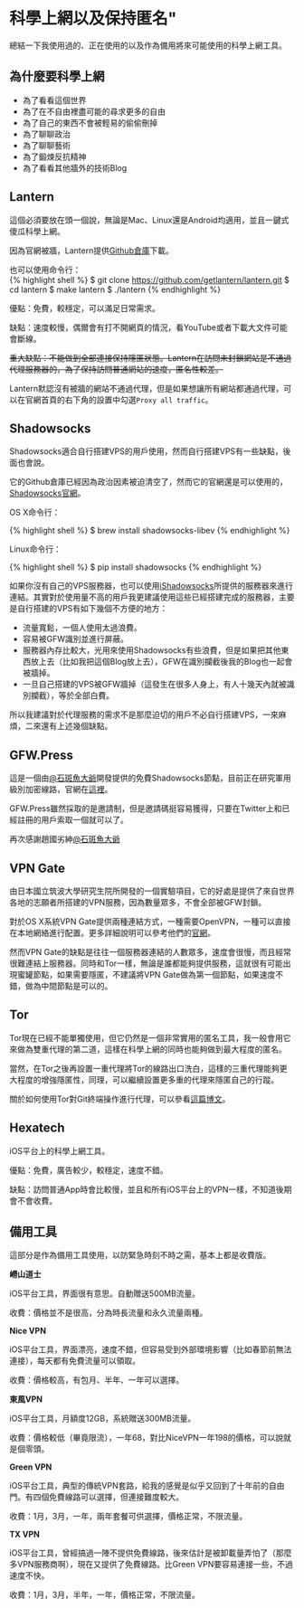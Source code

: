 # 科學上網以及保持匿名"

總結一下我使用過的、正在使用的以及作為備用將來可能使用的科學上網工具。

## 為什麼要科學上網

* 為了看看這個世界
* 為了在不自由裡盡可能的尋求更多的自由
* 為了自己的東西不會被輕易的偷偷刪掉
* 為了聊聊政治
* 為了聊聊藝術
* 為了鍛煉反抗精神
* 為了看看其他牆外的技術Blog

## Lantern

這個必須要放在頭一個說，無論是Mac、Linux還是Android均適用，並且一鍵式傻瓜科學上網。

因為官網被牆，Lantern提供[Github倉庫](https://github.com/getlantern/lantern-binaries)下載。

也可以使用命令行：  
{% highlight shell %}
$ git clone https://github.com/getlantern/lantern.git
$ cd lantern
$ make lantern
$ ./lantern
{% endhighlight %}

優點：免費，較穩定，可以滿足日常需求。

缺點：速度較慢，偶爾會有打不開網頁的情況，看YouTube或者下載大文件可能會斷線。

<del>重大缺點：不能做到全部連接保持隱匿狀態。Lantern在訪問未封鎖網站是不通過代理服務器的，為了保持訪問普通網站的速度，匿名性較差。</del>

Lantern默認沒有被牆的網站不通過代理，但是如果想讓所有網站都通過代理，可以在官網首頁的右下角的設置中勾選`Proxy all traffic`。

## Shadowsocks

Shadowsocks適合自行搭建VPS的用戶使用，然而自行搭建VPS有一些缺點，後面也會說。

它的Github倉庫已經因為政治因素被迫清空了，然而它的官網還是可以使用的，[Shadowsocks官網](https://shadowsocks.org/en/index.html)。

OS X命令行：

{% highlight shell %}
$ brew install shadowsocks-libev
{% endhighlight %}

Linux命令行：

{% highlight shell %}
$ pip install shadowsocks
{% endhighlight %}

如果你沒有自己的VPS服務器，也可以使用[iShadowsocks](http://ishadowsocks.net)所提供的服務器來進行連結。其實對於使用量不高的用戶我更建議使用這些已經搭建完成的服務器，主要是自行搭建的VPS有如下幾個不方便的地方：

* 流量寬鬆，一個人使用太過浪費。
* 容易被GFW識別並進行屏蔽。
* 服務器內存比較大，光用來使用Shadowsocks有些浪費，但是如果把其他東西放上去（比如我把這個Blog放上去），GFW在識別攔截後我的Blog也一起會被牆掉。
* 一旦自己搭建的VPS被GFW牆掉（這發生在很多人身上，有人十幾天內就被識別攔截），等於全部白費。

所以我建議對於代理服務的需求不是那麼迫切的用戶不必自行搭建VPS，一來麻煩，二來還有上述幾個缺點。

## GFW.Press

這是一個由[@石斑魚大爺](https://twitter.com/chinashiyu)開發提供的免費Shadowsocks節點，目前正在研究軍用級別加密線路，官網在[這裡](http://gfw.press)。

GFW.Press雖然採取的是邀請制，但是邀請碼挺容易獲得，只要在Twitter上和已經註冊的用戶索取一個就可以了。

再次感謝趙國劣紳[@石斑魚大爺](https://twitter.com/chinashiyu)

## VPN Gate

由日本國立筑波大學研究生院所開發的一個實驗項目，它的好處是提供了來自世界各地的志願者所搭建的VPN服務，因為數量眾多，不會全部被GFW封鎖。

對於OS X系統VPN Gate提供兩種連結方式，一種需要OpenVPN，一種可以直接在本地網絡進行配置。更多詳細說明可以參考他們的[官網](http://www.vpngate.net/cn/)。

然而VPN Gate的缺點是往往一個服務器連結的人數眾多，速度會很慢，而且經常很難連結上服務器。同時和Tor一樣，無論是誰都能夠提供服務，這就很有可能出現蜜罐節點，如果需要隱匿，不建議將VPN Gate做為第一個節點，如果速度不錯，做為中間節點是可以的。

## Tor

Tor現在已經不能單獨使用，但它仍然是一個非常實用的匿名工具，我一般會用它來做為雙重代理的第二道，這樣在科學上網的同時也能夠做到最大程度的匿名。

當然，在Tor之後再設置一重代理將Tor的線路出口洗白，這樣的三重代理能夠更大程度的增強隱匿性，同理，可以繼續設置更多重的代理來隱匿自己的行蹤。

關於如何使用Tor對Git終端操作進行代理，可以參看[這篇博文](http://benjaminblog.ml/coding/git-security.html)。

## Hexatech

iOS平台上的科學上網工具。

優點：免費，廣告較少，較穩定，速度不錯。

缺點：訪問普通App時會比較慢，並且和所有iOS平台上的VPN一樣，不知道後期會不會收費。

## 備用工具

這部分是作為備用工具使用，以防緊急時刻不時之需，基本上都是收費版。

**嶗山道士**

iOS平台工具，界面很有意思。自動贈送500MB流量。

收費：價格並不是很高，分為時長流量和永久流量兩種。

**Nice VPN**

iOS平台工具，界面漂亮，速度不錯，但容易受到外部環境影響（比如春節前無法連接），每天都有免費流量可以領取。

收費：價格較高，有包月、半年、一年可以選擇。

**東風VPN**

iOS平台工具，月額度12GB，系統贈送300MB流量。

收費：價格較低（畢竟限流），一年68，對比NiceVPN一年198的價格，可以說就是個零頭。

**Green VPN**

iOS平台工具，典型的傳統VPN套路，給我的感覺是似乎又回到了十年前的自由門。有四個免費線路可以選擇，但連接難度較大。

收費：1月，3月，一年，兩年套餐可供選擇，價格正常，不限流量。

**TX VPN**

iOS平台工具，曾經搞過一陣不提供免費線路，後來估計是被卸載量弄怕了（那麼多VPN服務商啊），現在又提供了免費線路。比Green VPN要容易連接一些，不過速度不快。

收費：1月，3月，半年，一年，價格正常，不限流量。



